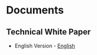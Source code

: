 # Documents

## Technical White Paper

- English Version - [English](./Technical_White_Paper/Technical_White_Paper_English.md)